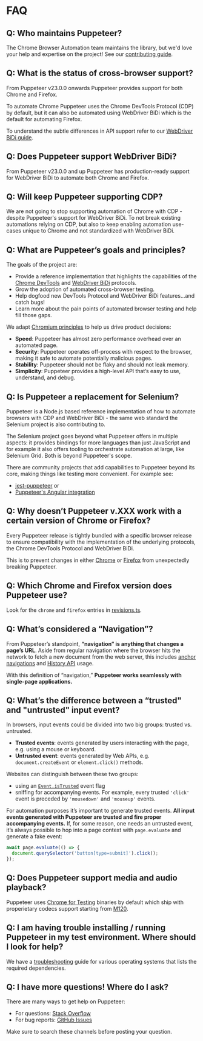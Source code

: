 # FAQ

## Q: Who maintains Puppeteer?

The Chrome Browser Automation team maintains the library, but we'd love your help and
expertise on the project! See our
[contributing guide](https://pptr.dev/contributing).

## Q: What is the status of cross-browser support?

From Puppeteer v23.0.0 onwards Puppeteer provides support for both Chrome and Firefox.

To automate Chrome Puppeteer uses the Chrome DevTools Protocol (CDP) by default, but it can
also be automated using WebDriver BiDi which is the default for automating Firefox.

To understand the subtle differences in API support refer to our
[WebDriver BiDi guide](https://pptr.dev/webdriver-bidi).

## Q: Does Puppeteer support WebDriver BiDi?

From Puppeteer v23.0.0 and up Puppeteer has production-ready support for WebDriver BiDi
to automate both Chrome and Firefox.

## Q: Will keep Puppeteer supporting CDP?

We are not going to stop supporting automation of Chrome with CDP - despite
Puppeteer's support for WebDriver BiDi. To not break existing automations relying on CDP,
but also to keep enabling automation use-cases unique to Chrome and not standardized
with WebDriver BiDi.

## Q: What are Puppeteer’s goals and principles?

The goals of the project are:

- Provide a reference implementation that highlights the capabilities of the
  [Chrome DevTools](https://chromedevtools.github.io/devtools-protocol/)
  and [WebDriver BiDi](https://w3c.github.io/webdriver-bidi/) protocols.
- Grow the adoption of automated cross-browser testing.
- Help dogfood new DevTools Protocol and WebDriver BiDi features...and catch bugs!
- Learn more about the pain points of automated browser testing and help fill
  those gaps.

We adapt
[Chromium principles](https://www.chromium.org/developers/core-principles) to
help us drive product decisions:

- **Speed**: Puppeteer has almost zero performance overhead over an automated
  page.
- **Security**: Puppeteer operates off-process with respect to the browser, making
  it safe to automate potentially malicious pages.
- **Stability**: Puppeteer should not be flaky and should not leak memory.
- **Simplicity**: Puppeteer provides a high-level API that’s easy to use,
  understand, and debug.

## Q: Is Puppeteer a replacement for Selenium?

Puppeteer is a Node.js based reference implementation of how to automate browsers
with CDP and WebDriver BiDi - the same web standard the Selenium project is also
contributing to.

The Selenium project goes beyond what Puppeteer offers in multiple aspects: it provides
bindings for more languages than just JavaScript and for example it also offers tooling
to orchestrate automation at large, like Selenium Grid. Both is beyond Puppeteer's scope.

There are community projects that add capabilities to Puppeteer beyond its core,
making things like testing more convenient. For example see:

- [jest-puppeteer](https://github.com/smooth-code/jest-puppeteer) or
- [Puppeteer's Angular integration](https://pptr.dev/integrations/ng-schematics)

## Q: Why doesn’t Puppeteer v.XXX work with a certain version of Chrome or Firefox?

Every Puppeteer release is tightly bundled with a specific browser release
to ensure compatibility with the implementation of the underlying protocols,
the Chrome DevTools Protocol and WebDriver BiDi.

This is to prevent changes in either [Chrome](https://pptr.dev/supported-browsers#chrome) or [Firefox](https://pptr.dev/supported-browsers#firefox) from unexpectedly breaking Puppeteer.

## Q: Which Chrome and Firefox version does Puppeteer use?

Look for the `chrome` and `firefox` entries in
[revisions.ts](https://github.com/puppeteer/puppeteer/blob/main/packages/puppeteer-core/src/revisions.ts).

## Q: What’s considered a “Navigation”?

From Puppeteer’s standpoint, **“navigation” is anything that changes a page’s
URL**. Aside from regular navigation where the browser hits the network to fetch
a new document from the web server, this includes
[anchor navigations](https://www.w3.org/TR/html5/single-page.html#scroll-to-fragid)
and [History API](https://developer.mozilla.org/en-US/docs/Web/API/History_API)
usage.

With this definition of “navigation,” **Puppeteer works seamlessly with
single-page applications.**

## Q: What’s the difference between a “trusted" and "untrusted" input event?

In browsers, input events could be divided into two big groups: trusted vs.
untrusted.

- **Trusted events**: events generated by users interacting with the page, e.g.
  using a mouse or keyboard.
- **Untrusted event**: events generated by Web APIs, e.g. `document.createEvent`
  or `element.click()` methods.

Websites can distinguish between these two groups:

- using an
  [`Event.isTrusted`](https://developer.mozilla.org/en-US/docs/Web/API/Event/isTrusted)
  event flag
- sniffing for accompanying events. For example, every trusted `'click'` event
  is preceded by `'mousedown'` and `'mouseup'` events.

For automation purposes it’s important to generate trusted events. **All input
events generated with Puppeteer are trusted and fire proper accompanying
events.** If, for some reason, one needs an untrusted event, it’s always
possible to hop into a page context with `page.evaluate` and generate a fake
event:

```ts
await page.evaluate(() => {
  document.querySelector('button[type=submit]').click();
});
```

## Q: Does Puppeteer support media and audio playback?

Puppeteer uses [Chrome for Testing](https://developer.chrome.com/blog/chrome-for-testing/) binaries
by default which ship with properietary codecs support starting from
[M120](https://chromiumdash.appspot.com/commit/12d607016c31ea13579e897740c765be189ed6eb).

## Q: I am having trouble installing / running Puppeteer in my test environment. Where should I look for help?

We have a
[troubleshooting](https://pptr.dev/troubleshooting)
guide for various operating systems that lists the required dependencies.

## Q: I have more questions! Where do I ask?

There are many ways to get help on Puppeteer:

- For questions: [Stack Overflow](https://stackoverflow.com/questions/tagged/puppeteer)
- For bug reports: [GitHub Issues](https://github.com/puppeteer/puppeteer/issues)

Make sure to search these channels before posting your question.
